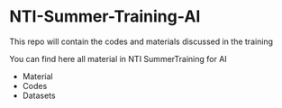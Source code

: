 # NTI-Summer-Training-AI
This repo will contain the codes and materials discussed in the training

You can find here all material in NTI SummerTraining for AI
- Material
- Codes
- Datasets
